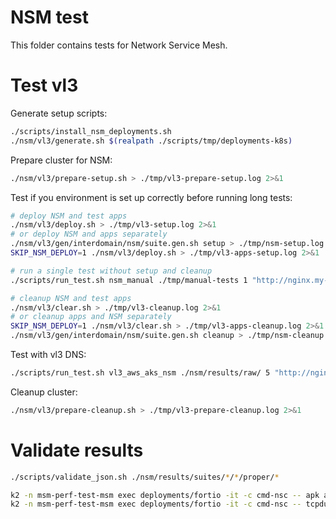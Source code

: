 
# NSM test

This folder contains tests for Network Service Mesh.

# Test vl3

Generate setup scripts:

```bash
./scripts/install_nsm_deployments.sh
./nsm/vl3/generate.sh $(realpath ./scripts/tmp/deployments-k8s)
```

Prepare cluster for NSM:

```bash
./nsm/vl3/prepare-setup.sh > ./tmp/vl3-prepare-setup.log 2>&1
```

Test if you environment is set up correctly before running long tests:

```bash
# deploy NSM and test apps
./nsm/vl3/deploy.sh > ./tmp/vl3-setup.log 2>&1
# or deploy NSM and apps separately
./nsm/vl3/gen/interdomain/nsm/suite.gen.sh setup > ./tmp/nsm-setup.log 2>&1
SKIP_NSM_DEPLOY=1 ./nsm/vl3/deploy.sh > ./tmp/vl3-apps-setup.log 2>&1

# run a single test without setup and cleanup
./scripts/run_test.sh nsm_manual ./tmp/manual-tests 1 "http://nginx.my-vl3-network:80" true true 1000000 1 1 1s

# cleanup NSM and test apps
./nsm/vl3/clear.sh > ./tmp/vl3-cleanup.log 2>&1
# or cleanup apps and NSM separately
SKIP_NSM_DEPLOY=1 ./nsm/vl3/clear.sh > ./tmp/vl3-apps-cleanup.log 2>&1
./nsm/vl3/gen/interdomain/nsm/suite.gen.sh cleanup > ./tmp/nsm-cleanup.log 2>&1
```

Test with vl3 DNS:
```bash
./scripts/run_test.sh vl3_aws_aks_nsm ./nsm/results/raw/ 5 "http://nginx.my-vl3-network:80" ./nsm/vl3/deploy.sh ./nsm/vl3/clear.sh 1000000
```

Cleanup cluster:

```bash
./nsm/vl3/prepare-cleanup.sh > ./tmp/vl3-prepare-cleanup.log 2>&1
```

# Validate results

```bash
./scripts/validate_json.sh ./nsm/results/suites/*/*/proper/*
```

```bash
k2 -n msm-perf-test-msm exec deployments/fortio -it -c cmd-nsc -- apk add tcpdump
k2 -n msm-perf-test-msm exec deployments/fortio -it -c cmd-nsc -- tcpdump -i nsm-1 -f '!icmp' -U -w > ./nsm-sidecar.pcap
```
